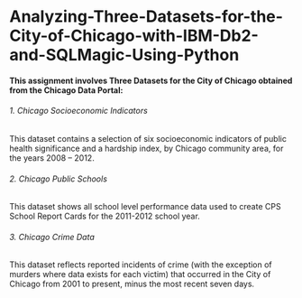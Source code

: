 # Analyzing-Three-Datasets-for-the-City-of-Chicago-with-IBM-Db2-and-SQLMagic-Using-Python



#### This assignment involves Three Datasets for the City of Chicago obtained from the Chicago Data Portal:


###### 1. Chicago Socioeconomic Indicators

This dataset contains a selection of six socioeconomic indicators of public health significance and a hardship index, by Chicago community area, for the years 2008 – 2012.

###### 2. Chicago Public Schools

This dataset shows all school level performance data used to create CPS School Report Cards for the 2011-2012 school year.

###### 3. Chicago Crime Data

This dataset reflects reported incidents of crime (with the exception of murders where data exists for each victim) that occurred in the City of Chicago from 2001 to present, minus the most recent seven days.
